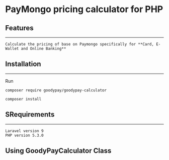 # PayMongo pricing calculator for PHP

## Features
------------
```
Calculate the pricing of base on Paymongo specifically for **Card, E-Wallet and Online Banking**
```
## Installation
------------
Run

```
composer require goodypay/goodypay-calculator

composer install
```

## SRequirements
------------

```
Laravel version 9
PHP version 5.3.0

```
## Using GoodyPayCalculator Class




